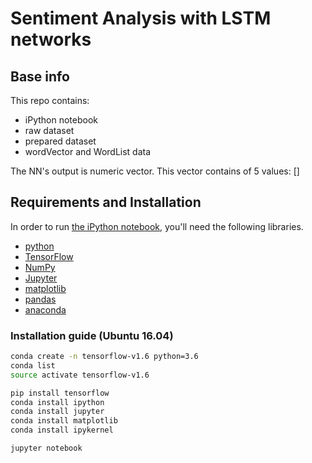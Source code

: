 # Sentiment Analysis with LSTM networks


## Base info
This repo contains:
* iPython notebook
* raw dataset
* prepared dataset
* wordVector and WordList data

The NN's output is numeric vector. This vector contains of 5 values: []

## Requirements and Installation
In order to run [the iPython notebook](Diploma.ipynb), you'll need the following libraries. 

* [python](https://www.python.org/downloads/)
* [TensorFlow](https://www.tensorflow.org/install/)
* [NumPy](https://docs.scipy.org/doc/numpy/user/install.html)
* [Jupyter](https://jupyter.readthedocs.io/en/latest/install.html)
* [matplotlib](https://matplotlib.org/)
* [pandas](https://pandas.pydata.org/)
* [anaconda](https://anaconda.org/anaconda/python)

### Installation guide (Ubuntu 16.04)

```bash
conda create -n tensorflow-v1.6 python=3.6
conda list
source activate tensorflow-v1.6

pip install tensorflow
conda install ipython
conda install jupyter
conda install matplotlib
conda install ipykernel

jupyter notebook
```
